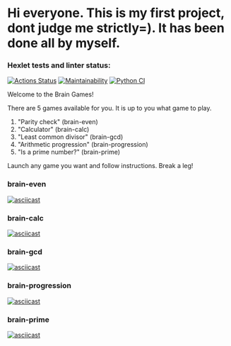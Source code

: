 # Hi everyone. This is my first project, dont judge me strictly=). It has been done all by myself.

### Hexlet tests and linter status:
[![Actions Status](https://github.com/zenvener/python-project-lvl1/workflows/hexlet-check/badge.svg)](https://github.com/zenvener/python-project-lvl1/actions)
[![Maintainability](https://api.codeclimate.com/v1/badges/a99a88d28ad37a79dbf6/maintainability)](https://codeclimate.com/github/zenvener/python-project-lvl1)
[![Python CI](https://github.com/zenvener/python-project-lvl1/workflows/Python%20CI/badge.svg)](https://github.com/zenvener/python-project-lvl1/actions)

Welcome to the Brain Games!

There are 5 games available for you. It is up to you what game to play.
1. "Parity check" (brain-even)
2. "Calculator" (brain-calc)
3. "Least common divisor" (brain-gcd)
4. "Arithmetic progression" (brain-progression)
5. "Is a prime number?" (brain-prime)

Launch any game you want and follow instructions. Break a leg!

### brain-even
[![asciicast](https://asciinema.org/a/LKdT54Ak6NoBmofjt5fdyfBKy.svg)](https://asciinema.org/a/LKdT54Ak6NoBmofjt5fdyfBKy)

### brain-calc
[![asciicast](https://asciinema.org/a/qpXoFC6LPZ6CGioAtVXRNOISw.svg)](https://asciinema.org/a/qpXoFC6LPZ6CGioAtVXRNOISw)

### brain-gcd
[![asciicast](https://asciinema.org/a/KpHaCEf0J2SBWR8cYJoCP92f9.svg)](https://asciinema.org/a/KpHaCEf0J2SBWR8cYJoCP92f9)

### brain-progression
[![asciicast](https://asciinema.org/a/VowST5DW8PI77NRy96mmJgjrd.svg)](https://asciinema.org/a/VowST5DW8PI77NRy96mmJgjrd)

### brain-prime
[![asciicast](https://asciinema.org/a/WLnznf1EljdD0GxGkt7kjpzV2.svg)](https://asciinema.org/a/WLnznf1EljdD0GxGkt7kjpzV2)


